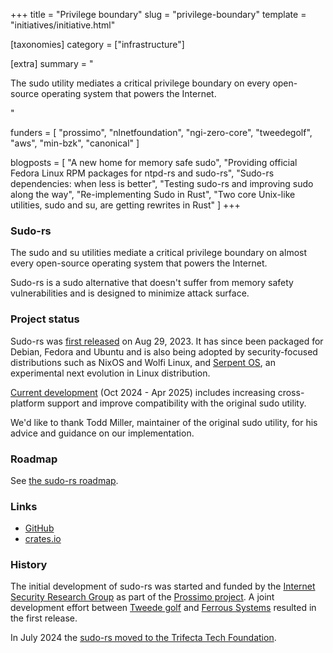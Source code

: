 +++
title = "Privilege boundary"
slug = "privilege-boundary"
template = "initiatives/initiative.html"

[taxonomies]
category = ["infrastructure"]

[extra]
summary = "<p>The sudo utility mediates a critical privilege boundary on every open-source operating system that powers the Internet.</p>"

funders = [
    "prossimo",
    "nlnetfoundation",
    "ngi-zero-core",
    "tweedegolf",
    "aws",
    "min-bzk",
    "canonical"
]

blogposts = [
    "A new home for memory safe sudo",
    "Providing official Fedora Linux RPM packages for ntpd-rs and sudo-rs",
    "Sudo-rs dependencies: when less is better",
    "Testing sudo-rs and improving sudo along the way",
    "Re-implementing Sudo in Rust",
    "Two core Unix-like utilities, sudo and su, are getting rewrites in Rust"
]
+++

### Sudo-rs

The sudo and su utilities mediate a critical privilege boundary on almost every open-source operating system
that powers the Internet.

Sudo-rs is a sudo alternative that doesn't suffer from memory safety vulnerabilities and is
designed to minimize attack surface.

### Project status

Sudo-rs was [first released](https://www.memorysafety.org/blog/sudo-first-stable-release/) on Aug 29, 2023. 
It has since been packaged for Debian, Fedora and Ubuntu and is also being adopted by security-focused distributions such as NixOS and Wolfi Linux, and [Serpent OS](https://serpentos.com/), an experimental next evolution in Linux distribution.

[Current development](/initiatives/workplans/sudo-rs#current-work) (Oct 2024 - Apr 2025) includes increasing cross-platform support and improve compatibility with the original sudo utility.

We'd like to thank Todd Miller, maintainer of the original sudo utility, for his advice and guidance on our implementation.

### Roadmap

See [the sudo-rs roadmap](/initiatives/workplans/sudo-rs)</a>.

### Links

- [GitHub](https://github.com/memorysafety/sudo-rs)
- [crates.io](https://crates.io/crates/sudo-rs)

### History

The initial development of sudo-rs was started and funded by the [Internet Security Research Group](https://www.abetterinternet.org/) as part of the [Prossimo project](https://www.memorysafety.org/). A joint development effort between [Tweede golf](https://tweedegolf.nl/en) and [Ferrous Systems](https://ferrous-systems.com/) resulted in the first release. 

In July 2024 the [sudo-rs moved to the Trifecta Tech Foundation](https://www.memorysafety.org/blog/trifecta-tech-foundation-sudo-su/).
